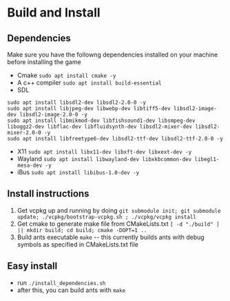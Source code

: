 

# Build and Install
## Dependencies
Make sure you have the followng dependencies installed on your machine before installing the game
- Cmake `sudo apt install cmake -y`
- A c++ compiler `sudo apt install build-essential`
- SDL
```
sudo apt install libsdl2-dev libsdl2-2.0-0 -y
sudo apt install libjpeg-dev libwebp-dev libtiff5-dev libsdl2-image-dev libsdl2-image-2.0-0 -y
sudo apt install libmikmod-dev libfishsound1-dev libsmpeg-dev liboggz2-dev libflac-dev libfluidsynth-dev libsdl2-mixer-dev libsdl2-mixer-2.0-0 -y
sudo apt install libfreetype6-dev libsdl2-ttf-dev libsdl2-ttf-2.0-0 -y
```
- X11 `sudo apt install libx11-dev libxft-dev libxext-dev -y`
- Wayland `sudo apt install libwayland-dev libxkbcommon-dev libegl1-mesa-dev -y`
- iBus `sudo apt install libibus-1.0-dev -y`


## Install instructions
1. Get vcpkg up and running by doing `git submodule init; git submodule update; ./vcpkg/bootstrap-vcpkg.sh ; ./vcpkg/vcpkg install `
2. Get cmake to generate make file from CMakeLists.txt `[ -d "./build" ] || mkdir build; cd build; cmake -DOPT=1 ..`
3. Build ants executable `make` -- this currently builds ants with debug symbols as specified in CMakeLists.txt file

## Easy install
- run `./install_dependencies.sh`
- after this, you can build ants with `make`

